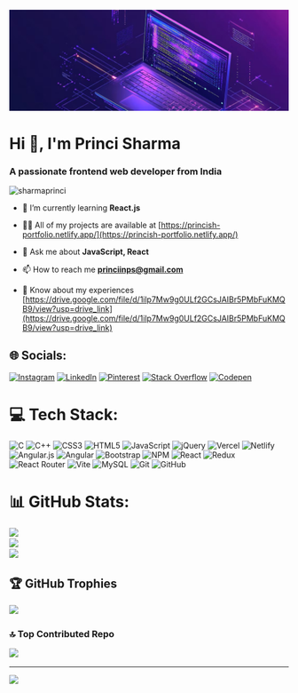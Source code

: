 
![developer background](assets/banner.jpg)

<h1>Hi 👋, I'm Princi Sharma</h1>
<h3>A passionate frontend web developer from India</h3>

<p align="left"> <img src="https://komarev.com/ghpvc/?username=sharmaprinci&label=Profile%20views&color=0e75b6&style=flat" alt="sharmaprinci" /> </p>

- 🌱 I’m currently learning **React.js**

- 👨‍💻 All of my projects are available at [https://princish-portfolio.netlify.app/](https://princish-portfolio.netlify.app/)

- 💬 Ask me about **JavaScript, React**

- 📫 How to reach me **princiinps@gmail.com**

- 📄 Know about my experiences [https://drive.google.com/file/d/1ilp7Mw9g0ULf2GCsJAIBr5PMbFuKMQB9/view?usp=drive_link](https://drive.google.com/file/d/1ilp7Mw9g0ULf2GCsJAIBr5PMbFuKMQB9/view?usp=drive_link)

## 🌐 Socials:
[![Instagram](https://img.shields.io/badge/Instagram-%23E4405F.svg?logo=Instagram&logoColor=white)](https://instagram.com/princi_sh1787) [![LinkedIn](https://img.shields.io/badge/LinkedIn-%230077B5.svg?logo=linkedin&logoColor=white)](https://linkedin.com/in/princi-sharma-5ba2a8237) [![Pinterest](https://img.shields.io/badge/Pinterest-%23E60023.svg?logo=Pinterest&logoColor=white)](https://pinterest.com/princiinps) [![Stack Overflow](https://img.shields.io/badge/-Stackoverflow-FE7A16?logo=stack-overflow&logoColor=white)](https://stackoverflow.com/users/27488797) [![Codepen](https://img.shields.io/badge/Codepen-000000?style=for-the-badge&logo=codepen&logoColor=white)](https://codepen.io/Princi-Sharma) 

# 💻 Tech Stack:
![C](https://img.shields.io/badge/c-%2300599C.svg?style=for-the-badge&logo=c&logoColor=white) ![C++](https://img.shields.io/badge/c++-%2300599C.svg?style=for-the-badge&logo=c%2B%2B&logoColor=white) ![CSS3](https://img.shields.io/badge/css3-%231572B6.svg?style=for-the-badge&logo=css3&logoColor=white) ![HTML5](https://img.shields.io/badge/html5-%23E34F26.svg?style=for-the-badge&logo=html5&logoColor=white) ![JavaScript](https://img.shields.io/badge/javascript-%23323330.svg?style=for-the-badge&logo=javascript&logoColor=%23F7DF1E) ![jQuery](https://img.shields.io/badge/jquery-%230769AD.svg?style=for-the-badge&logo=jquery&logoColor=white) ![Vercel](https://img.shields.io/badge/vercel-%23000000.svg?style=for-the-badge&logo=vercel&logoColor=white) ![Netlify](https://img.shields.io/badge/netlify-%23000000.svg?style=for-the-badge&logo=netlify&logoColor=#00C7B7) ![Angular.js](https://img.shields.io/badge/angular.js-%23E23237.svg?style=for-the-badge&logo=angularjs&logoColor=white) ![Angular](https://img.shields.io/badge/angular-%23DD0031.svg?style=for-the-badge&logo=angular&logoColor=white) ![Bootstrap](https://img.shields.io/badge/bootstrap-%238511FA.svg?style=for-the-badge&logo=bootstrap&logoColor=white) ![NPM](https://img.shields.io/badge/NPM-%23CB3837.svg?style=for-the-badge&logo=npm&logoColor=white) ![React](https://img.shields.io/badge/react-%2320232a.svg?style=for-the-badge&logo=react&logoColor=%2361DAFB) ![Redux](https://img.shields.io/badge/redux-%23593d88.svg?style=for-the-badge&logo=redux&logoColor=white) ![React Router](https://img.shields.io/badge/React_Router-CA4245?style=for-the-badge&logo=react-router&logoColor=white) ![Vite](https://img.shields.io/badge/vite-%23646CFF.svg?style=for-the-badge&logo=vite&logoColor=white) ![MySQL](https://img.shields.io/badge/mysql-4479A1.svg?style=for-the-badge&logo=mysql&logoColor=white) ![Git](https://img.shields.io/badge/git-%23F05033.svg?style=for-the-badge&logo=git&logoColor=white) ![GitHub](https://img.shields.io/badge/github-%23121011.svg?style=for-the-badge&logo=github&logoColor=white)
# 📊 GitHub Stats:
![](https://github-readme-stats.vercel.app/api?username=sharmaprinci&theme=dark&hide_border=false&include_all_commits=false&count_private=false)<br/>
![](https://github-readme-streak-stats.herokuapp.com/?user=sharmaprinci&theme=dark&hide_border=false)<br/>
![](https://github-readme-stats.vercel.app/api/top-langs/?username=sharmaprinci&theme=dark&hide_border=false&include_all_commits=false&count_private=false&layout=compact)

## 🏆 GitHub Trophies
![](https://github-profile-trophy.vercel.app/?username=sharmaprinci&theme=radical&no-frame=false&no-bg=true&margin-w=4)

### 🔝 Top Contributed Repo
![](https://github-contributor-stats.vercel.app/api?username=sharmaprinci&limit=5&theme=dark&combine_all_yearly_contributions=true)

---
[![](https://visitcount.itsvg.in/api?id=sharmaprinci&icon=0&color=0)](https://visitcount.itsvg.in)

<!-- Proudly created with GPRM ( https://gprm.itsvg.in ) -->
